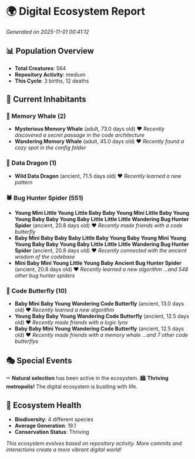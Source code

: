 # 🌍 Digital Ecosystem Report
*Generated on 2025-11-01 00:41:12*

## 📊 Population Overview
- **Total Creatures**: 564
- **Repository Activity**: medium
- **This Cycle**: 3 births, 12 deaths

## 👥 Current Inhabitants

### 🐋 Memory Whale (2)
- **Mysterious Memory Whale** (adult, 73.0 days old) ❤️
  *Recently discovered a secret passage in the code architecture*
- **Wandering Memory Whale** (adult, 45.0 days old) ❤️
  *Recently found a cozy spot in the config folder*

### 🐉 Data Dragon (1)
- **Wild Data Dragon** (ancient, 71.5 days old) ❤️
  *Recently learned a new pattern*

### 🕷️ Bug Hunter Spider (551)
- **Young Mini Little Young Little Baby Baby Young Mini Little Baby Young Young Baby Baby Young Baby Little Little Little Wandering Bug Hunter Spider** (ancient, 20.8 days old) ❤️
  *Recently made friends with a code butterfly*
- **Baby Mini Baby Baby Baby Little Baby Young Baby Young Mini Young Young Baby Baby Young Baby Little Little Little Wandering Bug Hunter Spider** (ancient, 20.8 days old) ❤️
  *Recently connected with the ancient wisdom of the codebase*
- **Mini Baby Mini Young Little Young Baby Ancient Bug Hunter Spider** (ancient, 20.8 days old) ❤️
  *Recently learned a new algorithm*
  *...and 548 other bug hunter spiders*

### 🦋 Code Butterfly (10)
- **Baby Mini Baby Young Wandering Code Butterfly** (ancient, 13.0 days old) ❤️
  *Recently learned a new algorithm*
- **Young Baby Baby Young Wandering Code Butterfly** (ancient, 12.5 days old) ❤️
  *Recently made friends with a logic lynx*
- **Baby Baby Mini Young Wandering Code Butterfly** (ancient, 12.5 days old) ❤️
  *Recently made friends with a memory whale*
  *...and 7 other code butterflys*

## 🎭 Special Events

⚰️ **Natural selection** has been active in the ecosystem.
🏙️ **Thriving metropolis!** The digital ecosystem is bustling with life.

## 🔬 Ecosystem Health
- **Biodiversity**: 4 different species
- **Average Generation**: 19.1
- **Conservation Status**: Thriving

*This ecosystem evolves based on repository activity. More commits and interactions create a more vibrant digital world!*